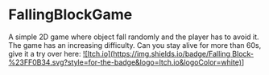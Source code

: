 # FallingBlockGame
A simple 2D game where object fall randomly and the player has to avoid it. The game has an increasing difficulty. 
Can you stay alive for more than 60s, give it a try over here: 
[![Itch.io](https://img.shields.io/badge/Falling Block-%23FF0B34.svg?style=for-the-badge&logo=Itch.io&logoColor=white)](https://premvarijakzhan.itch.io/falling-block)] 
